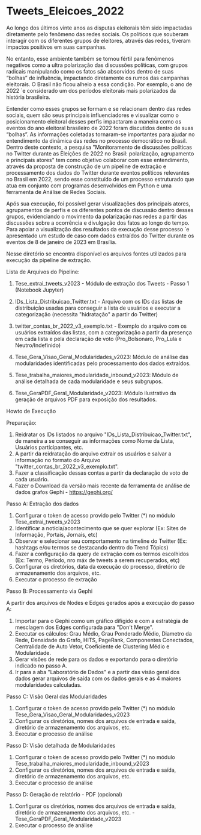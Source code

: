 # Tweets_Eleicoes_2022

Ao longo dos últimos vinte anos as disputas eleitorais têm sido impactadas diretamente pelo fenômeno das redes sociais. Os políticos que souberam interagir com os diferentes grupos de eleitores, através das redes, tiveram impactos positivos em suas campanhas.

No entanto, esse ambiente também se tornou fértil para fenômenos negativos como a ultra polarização das discussões políticas, com grupos radicais manipulando como os fatos são absorvidos dentro de suas “bolhas” de influência, impactando diretamente os rumos das campanhas eleitorais. O Brasil não ficou alheio a essa condição. Por exemplo, o ano de 2022 ´e considerado um dos períodos eleitorais mais polarizados da história brasileira.

Entender como esses grupos se formam e se relacionam dentro das redes sociais, quem são seus principais influenciadores e visualizar como o posicionamento eleitoral desses perfis impactaram a maneira como os eventos do ano eleitoral brasileiro de 2022 foram discutidos dentro de suas “bolhas”. As informações coletadas tornaram-se importantes para ajudar no entendimento da dinâmica das redes no processo democrático no Brasil. Dentro deste contexto, a pesquisa "Monitoramento de discussões políticas no Twitter durante as Eleições de 2022 no Brasil: polarização, agrupamento e principais atores" tem como objetivo colaborar com esse entendimento, através da proposta de construção de um pipeline de extração e processamento dos dados do Twitter durante eventos políticos relevantes no Brasil em 2022, sendo esse constituído de um processo estruturado que atua em conjunto com programas desenvolvidos em Python e uma ferramenta de Análise de Redes Sociais. 

Após sua execução, foi possível gerar visualizações dos principais atores, agrupamentos de perfis e os diferentes pontos de discussão dentro desses grupos, evidenciando o movimento da polarização nas redes a partir das discussões sobre a ocorrência e divulgação dos fatos ao longo do tempo. Para apoiar a visualização dos resultados da execução desse processo ´e apresentado um estudo de caso com dados extraídos do Twitter durante os eventos de 8 de janeiro de 2023 em Brasília.

Nesse diretório se encontra disponível os arquivos fontes utilizados para execução da pipeline de extração.

Lista de Arquivos do Pipeline:
1.	Tese_extrai_tweets_v2023 - Módulo de extração dos Tweets - Passo 1 (Notebook Jupyter)

2.	IDs_Lista_Distribuicao_Twitter.txt - Arquivo com os IDs das listas de distribuição usadas para conseguir a lista de usuários e executar a categorização (necessita "hidratação" a partir do Twitter)

3.	twitter_contas_br_2022_v3_exemplo.txt - Exemplo do arquivo com os usuários extraídos das listas, com a categorização a partir da presença em cada lista e pela declaração de voto (Pro_Bolsonaro, Pro_Lula e Neutro/Indefinido)

4.	Tese_Gera_Visao_Geral_Modularidades_v2023: Módulo de análise das modularidades identificadas pelo processamento dos dados extraídos.

5.	Tese_trabalha_maiores_modularidade_inbound_v2023: Módulo de análise detalhada de cada modularidade e seus subgrupos.

6.	Tese_GeraPDF_Geral_Modularidade_v2023: Módulo ilustrativo da geração de arquivos PDF para exposição dos resultados.

Howto de Execução

Preparação:

1. Reidratar os IDs listados no arquivo "IDs_Lista_Distribuicao_Twitter.txt", de maneira a se conseguir as informações como Nome da Lista, Usuários participantes, etc.
2. A partir da reidratação do arquivo extrair os usuários e salvar a informação no formato do Arquivo "twitter_contas_br_2022_v3_exemplo.txt".
3. Fazer a classificação dessas contas a partir da declaração de voto de cada usuário.
4. Fazer o Download da versão mais recente da ferramenta de análise de dados grafos Gephi - https://gephi.org/

Passo A: Extração dos dados

1. Configurar o token de acesso provido pelo Twitter (*) no módulo Tese_extrai_tweets_v2023
2. Identificar a notícia/acontecimento que se quer explorar (Ex: Sites de Informação, Portais, Jornais, etc)
3. Observar e selecionar seu comportamento na timeline do Twitter (Ex: hashtags e/ou termos se destacando dentro do Trend Tópics)
4. Fazer a configuração da query de extração com os termos escolhidos (Ex: Termo, Período, nro máx de tweets a serem recuperados, etç)
5. Configurar os diretórios, data da execução do processo, diretório de armazenamento dos arquivos, etc.
6. Executar o processo de extração

Passo B: Processamento via Gephi

A partir dos arquivos de Nodes e Edges gerados após a execução do passo A:

1. Importar para o Gephi como um gráfico difigido e com a estratégia de mesclagem dos Edges configurada para "Don't Merge".
2. Executar os cálculos: Grau Médio, Grau Ponderado Médio, Diametro da Rede, Densidade do Grafo, HITS, PageRank, Componentes Conectados, Centralidade de Auto Vetor, Coeficiente de Clustering Médio e Modularidade.
3. Gerar visões de rede para os dados e exportando para o diretório indicado no passo A. 
4. Ir para a aba "Laboratório de Dados" e a partir das visão geral dos dados gerar arquivos de saída com os dados gerais e as 4 maiores modularidades calculadas.

Passo C: Visão Geral das Modularidades

1. Configurar o token de acesso provido pelo Twitter (*) no módulo Tese_Gera_Visao_Geral_Modularidades_v2023
2. Configurar os diretórios, nomes dos arquivos de entrada e saída, diretório de armazenamento dos arquivos, etc.
3. Executar o processo de análise

Passo D: Visão detalhada de Modularidades

1. Configurar o token de acesso provido pelo Twitter (*) no módulo Tese_trabalha_maiores_modularidade_inbound_v2023
2. Configurar os diretórios, nomes dos arquivos de entrada e saída, diretório de armazenamento dos arquivos, etc.
3. Executar o processo de análise

Passo D: Geração de relatório - PDF (opcional)

1. Configurar os diretórios, nomes dos arquivos de entrada e saída, diretório de armazenamento dos arquivos, etc. - Tese_GeraPDF_Geral_Modularidade_v2023
2. Executar o processo de análise


